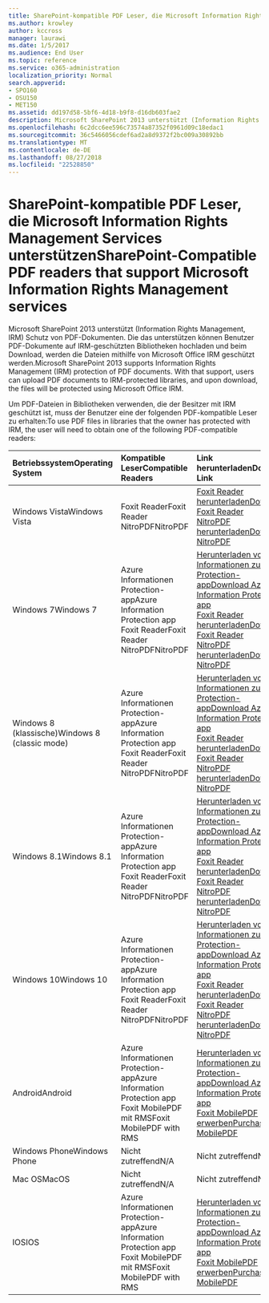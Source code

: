 ```yaml
---
title: SharePoint-kompatible PDF Leser, die Microsoft Information Rights Management Services unterstützen
ms.author: krowley
author: kccross
manager: laurawi
ms.date: 1/5/2017
ms.audience: End User
ms.topic: reference
ms.service: o365-administration
localization_priority: Normal
search.appverid:
- SPO160
- OSU150
- MET150
ms.assetid: dd197d58-5bf6-4d18-b9f8-d16db603fae2
description: Microsoft SharePoint 2013 unterstützt (Information Rights Management, IRM) Schutz von PDF-Dokumenten. Die das unterstützen können Benutzer PDF-Dokumente auf IRM-geschützten Bibliotheken hochladen und beim Download, werden die Dateien mithilfe von Microsoft Office IRM geschützt werden.
ms.openlocfilehash: 6c2dcc6ee596c73574a87352f0961d09c18edac1
ms.sourcegitcommit: 36c5466056cdef6ad2a8d9372f2bc009a30892bb
ms.translationtype: MT
ms.contentlocale: de-DE
ms.lasthandoff: 08/27/2018
ms.locfileid: "22528850"
---
```

# <a name="sharepoint-compatible-pdf-readers-that-support-microsoft-information-rights-management-services"></a><span data-ttu-id="c3c31-104">SharePoint-kompatible PDF Leser, die Microsoft Information Rights Management Services unterstützen</span><span class="sxs-lookup"><span data-stu-id="c3c31-104">SharePoint-Compatible PDF readers that support Microsoft Information Rights Management services</span></span>

<span data-ttu-id="c3c31-p102">Microsoft SharePoint 2013 unterstützt (Information Rights Management, IRM) Schutz von PDF-Dokumenten. Die das unterstützen können Benutzer PDF-Dokumente auf IRM-geschützten Bibliotheken hochladen und beim Download, werden die Dateien mithilfe von Microsoft Office IRM geschützt werden.</span><span class="sxs-lookup"><span data-stu-id="c3c31-p102">Microsoft SharePoint 2013 supports Information Rights Management (IRM) protection of PDF documents. With that support, users can upload PDF documents to IRM-protected libraries, and upon download, the files will be protected using Microsoft Office IRM.</span></span>
  
<span data-ttu-id="c3c31-107">Um PDF-Dateien in Bibliotheken verwenden, die der Besitzer mit IRM geschützt ist, muss der Benutzer eine der folgenden PDF-kompatible Leser zu erhalten:</span><span class="sxs-lookup"><span data-stu-id="c3c31-107">To use PDF files in libraries that the owner has protected with IRM, the user will need to obtain one of the following PDF-compatible readers:</span></span>
  
|<span data-ttu-id="c3c31-108">**Betriebssystem**</span><span class="sxs-lookup"><span data-stu-id="c3c31-108">**Operating System**</span></span>|<span data-ttu-id="c3c31-109">**Kompatible Leser**</span><span class="sxs-lookup"><span data-stu-id="c3c31-109">**Compatible Readers**</span></span>|<span data-ttu-id="c3c31-110">**Link herunterladen**</span><span class="sxs-lookup"><span data-stu-id="c3c31-110">**Download Link**</span></span>|
|:-----|:-----|:-----|
|<span data-ttu-id="c3c31-111">Windows Vista</span><span class="sxs-lookup"><span data-stu-id="c3c31-111">Windows Vista</span></span>  <br/> |<span data-ttu-id="c3c31-112">Foxit Reader</span><span class="sxs-lookup"><span data-stu-id="c3c31-112">Foxit Reader</span></span>  <br/> <span data-ttu-id="c3c31-113">NitroPDF</span><span class="sxs-lookup"><span data-stu-id="c3c31-113">NitroPDF</span></span>  <br/> |[<span data-ttu-id="c3c31-114">Foxit Reader herunterladen</span><span class="sxs-lookup"><span data-stu-id="c3c31-114">Download Foxit Reader</span></span>](https://go.microsoft.com/fwlink/?linkid=253210) <br/> [<span data-ttu-id="c3c31-115">NitroPDF herunterladen</span><span class="sxs-lookup"><span data-stu-id="c3c31-115">Download NitroPDF</span></span>](https://www.gonitro.com/pdf-reader) <br/> |
|<span data-ttu-id="c3c31-116">Windows 7</span><span class="sxs-lookup"><span data-stu-id="c3c31-116">Windows 7</span></span>  <br/> |<span data-ttu-id="c3c31-117">Azure Informationen Protection-app</span><span class="sxs-lookup"><span data-stu-id="c3c31-117">Azure Information Protection app</span></span>  <br/> <span data-ttu-id="c3c31-118">Foxit Reader</span><span class="sxs-lookup"><span data-stu-id="c3c31-118">Foxit Reader</span></span>  <br/> <span data-ttu-id="c3c31-119">NitroPDF</span><span class="sxs-lookup"><span data-stu-id="c3c31-119">NitroPDF</span></span>  <br/> |[<span data-ttu-id="c3c31-120">Herunterladen von Informationen zu Azure Protection-app</span><span class="sxs-lookup"><span data-stu-id="c3c31-120">Download Azure Information Protection app</span></span>](https://go.microsoft.com/fwlink/?linkid=837797) <br/> [<span data-ttu-id="c3c31-121">Foxit Reader herunterladen</span><span class="sxs-lookup"><span data-stu-id="c3c31-121">Download Foxit Reader</span></span>](https://go.microsoft.com/fwlink/?linkid=253210) <br/> [<span data-ttu-id="c3c31-122">NitroPDF herunterladen</span><span class="sxs-lookup"><span data-stu-id="c3c31-122">Download NitroPDF</span></span>](https://www.gonitro.com/pdf-reader) <br/> |
|<span data-ttu-id="c3c31-123">Windows 8 (klassische)</span><span class="sxs-lookup"><span data-stu-id="c3c31-123">Windows 8 (classic mode)</span></span>  <br/> |<span data-ttu-id="c3c31-124">Azure Informationen Protection-app</span><span class="sxs-lookup"><span data-stu-id="c3c31-124">Azure Information Protection app</span></span>  <br/> <span data-ttu-id="c3c31-125">Foxit Reader</span><span class="sxs-lookup"><span data-stu-id="c3c31-125">Foxit Reader</span></span>  <br/> <span data-ttu-id="c3c31-126">NitroPDF</span><span class="sxs-lookup"><span data-stu-id="c3c31-126">NitroPDF</span></span>  <br/> |[<span data-ttu-id="c3c31-127">Herunterladen von Informationen zu Azure Protection-app</span><span class="sxs-lookup"><span data-stu-id="c3c31-127">Download Azure Information Protection app</span></span>](https://go.microsoft.com/fwlink/?linkid=837797) <br/> [<span data-ttu-id="c3c31-128">Foxit Reader herunterladen</span><span class="sxs-lookup"><span data-stu-id="c3c31-128">Download Foxit Reader</span></span>](https://go.microsoft.com/fwlink/?linkid=253210) <br/> [<span data-ttu-id="c3c31-129">NitroPDF herunterladen</span><span class="sxs-lookup"><span data-stu-id="c3c31-129">Download NitroPDF</span></span>](https://www.gonitro.com/pdf-reader) <br/> |
|<span data-ttu-id="c3c31-130">Windows 8.1</span><span class="sxs-lookup"><span data-stu-id="c3c31-130">Windows 8.1</span></span>  <br/> |<span data-ttu-id="c3c31-131">Azure Informationen Protection-app</span><span class="sxs-lookup"><span data-stu-id="c3c31-131">Azure Information Protection app</span></span>  <br/> <span data-ttu-id="c3c31-132">Foxit Reader</span><span class="sxs-lookup"><span data-stu-id="c3c31-132">Foxit Reader</span></span>  <br/> <span data-ttu-id="c3c31-133">NitroPDF</span><span class="sxs-lookup"><span data-stu-id="c3c31-133">NitroPDF</span></span>  <br/> |[<span data-ttu-id="c3c31-134">Herunterladen von Informationen zu Azure Protection-app</span><span class="sxs-lookup"><span data-stu-id="c3c31-134">Download Azure Information Protection app</span></span>](https://go.microsoft.com/fwlink/?linkid=837797) <br/> [<span data-ttu-id="c3c31-135">Foxit Reader herunterladen</span><span class="sxs-lookup"><span data-stu-id="c3c31-135">Download Foxit Reader</span></span>](https://go.microsoft.com/fwlink/?linkid=253210) <br/> [<span data-ttu-id="c3c31-136">NitroPDF herunterladen</span><span class="sxs-lookup"><span data-stu-id="c3c31-136">Download NitroPDF</span></span>](https://www.gonitro.com/pdf-reader) <br/> |
|<span data-ttu-id="c3c31-137">Windows 10</span><span class="sxs-lookup"><span data-stu-id="c3c31-137">Windows 10</span></span>  <br/> |<span data-ttu-id="c3c31-138">Azure Informationen Protection-app</span><span class="sxs-lookup"><span data-stu-id="c3c31-138">Azure Information Protection app</span></span>  <br/> <span data-ttu-id="c3c31-139">Foxit Reader</span><span class="sxs-lookup"><span data-stu-id="c3c31-139">Foxit Reader</span></span>  <br/> <span data-ttu-id="c3c31-140">NitroPDF</span><span class="sxs-lookup"><span data-stu-id="c3c31-140">NitroPDF</span></span>  <br/> |[<span data-ttu-id="c3c31-141">Herunterladen von Informationen zu Azure Protection-app</span><span class="sxs-lookup"><span data-stu-id="c3c31-141">Download Azure Information Protection app</span></span>](https://go.microsoft.com/fwlink/?linkid=837797) <br/> [<span data-ttu-id="c3c31-142">Foxit Reader herunterladen</span><span class="sxs-lookup"><span data-stu-id="c3c31-142">Download Foxit Reader</span></span>](https://go.microsoft.com/fwlink/?linkid=253210) <br/> [<span data-ttu-id="c3c31-143">NitroPDF herunterladen</span><span class="sxs-lookup"><span data-stu-id="c3c31-143">Download NitroPDF</span></span>](https://www.gonitro.com/pdf-reader) <br/> |
|<span data-ttu-id="c3c31-144">Android</span><span class="sxs-lookup"><span data-stu-id="c3c31-144">Android</span></span>  <br/> |<span data-ttu-id="c3c31-145">Azure Informationen Protection-app</span><span class="sxs-lookup"><span data-stu-id="c3c31-145">Azure Information Protection app</span></span>  <br/> <span data-ttu-id="c3c31-146">Foxit MobilePDF mit RMS</span><span class="sxs-lookup"><span data-stu-id="c3c31-146">Foxit MobilePDF with RMS</span></span>  <br/> |[<span data-ttu-id="c3c31-147">Herunterladen von Informationen zu Azure Protection-app</span><span class="sxs-lookup"><span data-stu-id="c3c31-147">Download Azure Information Protection app</span></span>](https://go.microsoft.com/fwlink/?linkid=836827) <br/> [<span data-ttu-id="c3c31-148">Foxit MobilePDF erwerben</span><span class="sxs-lookup"><span data-stu-id="c3c31-148">Purchase Foxit MobilePDF</span></span>](https://play.google.com/store/apps/details?id=com.foxit.mobile.pdf.rms) <br/> |
|<span data-ttu-id="c3c31-149">Windows Phone</span><span class="sxs-lookup"><span data-stu-id="c3c31-149">Windows Phone</span></span>  <br/> |<span data-ttu-id="c3c31-150">Nicht zutreffend</span><span class="sxs-lookup"><span data-stu-id="c3c31-150">N/A</span></span>  <br/> |<span data-ttu-id="c3c31-151">Nicht zutreffend</span><span class="sxs-lookup"><span data-stu-id="c3c31-151">N/A</span></span>  <br/> |
|<span data-ttu-id="c3c31-152">Mac OS</span><span class="sxs-lookup"><span data-stu-id="c3c31-152">MacOS</span></span>  <br/> |<span data-ttu-id="c3c31-153">Nicht zutreffend</span><span class="sxs-lookup"><span data-stu-id="c3c31-153">N/A</span></span>  <br/> |<span data-ttu-id="c3c31-154">Nicht zutreffend</span><span class="sxs-lookup"><span data-stu-id="c3c31-154">N/A</span></span>  <br/> |
|<span data-ttu-id="c3c31-155">IOS</span><span class="sxs-lookup"><span data-stu-id="c3c31-155">IOS</span></span>  <br/> |<span data-ttu-id="c3c31-156">Azure Informationen Protection-app</span><span class="sxs-lookup"><span data-stu-id="c3c31-156">Azure Information Protection app</span></span>  <br/> <span data-ttu-id="c3c31-157">Foxit MobilePDF mit RMS</span><span class="sxs-lookup"><span data-stu-id="c3c31-157">Foxit MobilePDF with RMS</span></span>  <br/> |[<span data-ttu-id="c3c31-158">Herunterladen von Informationen zu Azure Protection-app</span><span class="sxs-lookup"><span data-stu-id="c3c31-158">Download Azure Information Protection app</span></span>](https://go.microsoft.com/fwlink/?linkid=836828) <br/> [<span data-ttu-id="c3c31-159">Foxit MobilePDF erwerben</span><span class="sxs-lookup"><span data-stu-id="c3c31-159">Purchase Foxit MobilePDF</span></span>](https://play.google.com/store/apps/details?id=com.foxit.mobile.pdf.rms) <br/> |
   

